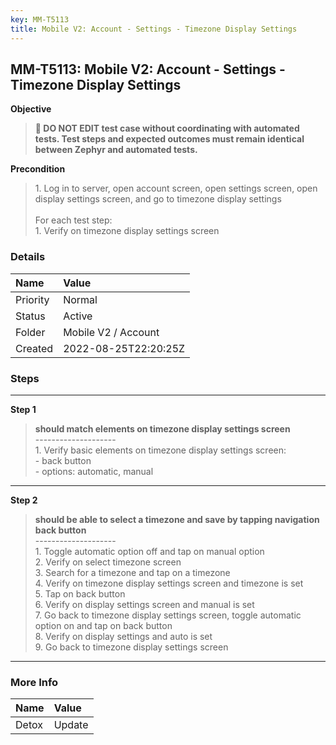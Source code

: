 ```yaml
---
key: MM-T5113
title: Mobile V2: Account - Settings - Timezone Display Settings
---
```


## MM-T5113: Mobile V2: Account - Settings - Timezone Display Settings

**Objective**

> <article><strong>🛑 DO NOT EDIT test case without coordinating with automated tests. Test steps and expected outcomes must remain identical between Zephyr and automated tests.</strong></article>

**Precondition**

> <article>1. Log in to server, open account screen, open settings screen, open display settings screen, and go to timezone display settings<br /><br />For each test step:<br />1. Verify on timezone display settings screen</article>

### Details

| Name     | Value                |
| :------- | :------------------- |
| Priority | Normal               |
| Status   | Active               |
| Folder   | Mobile V2 / Account  |
| Created  | 2022-08-25T22:20:25Z |

### Steps

<hr/>

**Step 1**

> <article><strong>should match elements on timezone display settings screen</strong><br />--------------------<br />1. Verify basic elements on timezone display settings screen:<br />- back button<br />- options: automatic, manual</article>

<hr/>

**Step 2**

> <article><strong>should be able to select a timezone and save by tapping navigation back button</strong><br />--------------------<br />1. Toggle automatic option off and tap on manual option<br />2. Verify on select timezone screen<br />3. Search for a timezone and tap on a timezone<br />4. Verify on timezone display settings screen and timezone is set<br />5. Tap on back button<br />6. Verify on display settings screen and manual is set<br />7. Go back to timezone display settings screen, toggle automatic option on and tap on back button<br />8. Verify on display settings and auto is set<br />9. Go back to timezone display settings screen </article>

<hr/>

### More Info

| Name  | Value  |
| :---- | :----- |
| Detox | Update |
